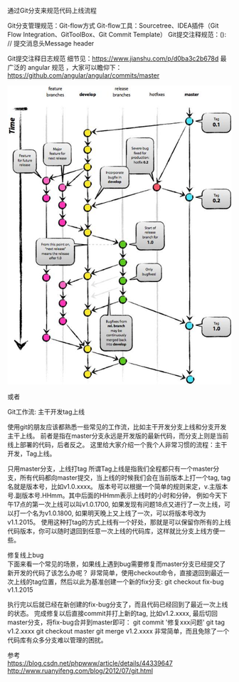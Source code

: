 通过Git分支来规范代码上线流程




Git分支管理规范：Git-flow方式
Git-flow工具：Sourcetree、IDEA插件（Git Flow Integration、GitToolBox、Git Commit Template）
Git提交注释规范：<type>(<scope>): <subject> // 提交消息头Message header 





Git提交注释日志规范
细节见：https://www.jianshu.com/p/d0ba3c2b678d
最广泛的 angular 规范 ，大家可以瞻仰下：  https://github.com/angular/angular/commits/master



![通过Git分支来规范代码上线流程](images/git上线流程.jpg "ReferencePicture")

或者

Git工作流: 主干开发tag上线

使用git的朋友应该都熟悉一些常见的工作流，比如主干开发分支上线和分支开发主干上线。
前者是指在master分支永远是开发版的最新代码，而分支上则是当前线上部署的代码，后者反之。
这里给大家介绍一个我个人非常习惯的流程：主干开发，Tag上线。


只用master分支，上线打tag
所谓Tag上线是指我们全程都只有一个master分支，所有代码都向master提交，当上线的时候我们会在当前版本上打一个tag, tag名就是版本号，比如v1.0.xxxx。
版本号可以根据一个简单的规则来定，v.主版本号.副版本号.HHmm。其中后面的HHmm表示上线时的小时和分钟，
例如今天下午17点的第一次上线可以叫v1.0.1700, 
如果发现有问题18点又进行了一次上线，可以打一个名为v1.0.1800, 
如果明天晚上又上线了一次，可以将版本号改为v1.1.2015。
使用这种打tag的方式上线有一个好处，那就是可以保留你所有的上线代码版本，你可以随时退回到任意一次上线的代码库，这样就比分支上线方便一些。


修复线上bug  
下面来看一个常见的场景，如果线上遇到bug需要修复而master分支已经提交了新开发的代码了该怎么办呢？
非常简单，使用checkout命令，直接退回到最近一次上线的tag位置，然后以此为基准创建一个新的fix分支:
git checkout fix-bug v1.1.2015

执行完以后就已经在新创建的fix-bug分支了，而且代码已经回到了最近一次上线的状态。
完成修复以后直接commit并打上新的tag, 比如v1.2.xxxx, 最后切回master分支，将fix-bug合并到master即可：
git commit '修复xxx问题'
git tag v1.2.xxxx
git checkout master
git merge v1.2.xxxx
非常简单，而且免除了一个代码库有众多分支难以管理的困扰。



参考  
https://blog.csdn.net/phpwww/article/details/44339647  
http://www.ruanyifeng.com/blog/2012/07/git.html  



